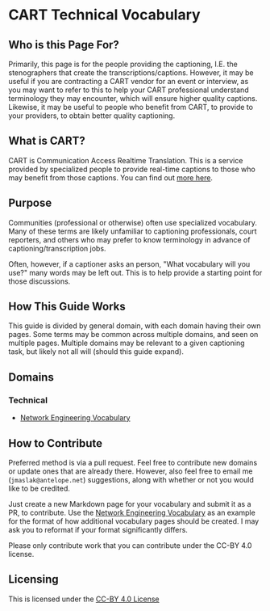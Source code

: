 # CART Technical Vocabulary

## Who is this Page For?

Primarily, this page is for the people providing the captioning, I.E.
the stenographers that create the transcriptions/captions.  However, it
may be useful if you are contracting a CART vendor for an event or
interview, as you may want to refer to this to help your CART
professional understand terminology they may encounter, which will
ensure higher quality captions. Likewise, it may be useful to people who
benefit from CART, to provide to your providers, to obtain better
quality captioning.

## What is CART?

CART is Communication Access Realtime Translation. This is a service
provided by specialized people to provide real-time captions to those
who may benefit from those captions.  You can find out [more
here](https://mn.gov/deaf-hard-of-hearing/communication-access/cart/).

## Purpose

Communities (professional or otherwise) often use specialized
vocabulary.  Many of these terms are likely unfamiliar to
captioning professionals, court reporters, and others who may prefer
to know terminology in advance of captioning/transcription jobs.

Often, however, if a captioner asks an person, "What vocabulary will
you use?" many words may be left out.  This is to help provide a
starting point for those discussions.

## How This Guide Works

This guide is divided by general domain, with each domain having their
own pages. Some terms may be common across multiple domains, and seen
on multiple pages.  Multiple domains may be relevant to a given
captioning task, but likely not all will (should this guide expand).

## Domains

### Technical

 * [Network Engineering Vocabulary](Network-Engineering.md)

## How to Contribute

Preferred method is via a pull request.  Feel free to contribute new
domains or update ones that are already there.  However, also feel free
to email me (`jmaslak@antelope.net`) suggestions, along with whether or
not you would like to be credited.

Just create a new Markdown page for your vocabulary and submit it as a
PR, to contribute.  Use the [Network Engineering Vocabulary](Network-Engnieering.md)
as an example for the format of how additional vocabulary pages should be
created.  I may ask you to reformat if your format significantly differs.

Please only contribute work that you can contribute under the CC-BY 4.0
license.

## Licensing

This is licensed under the [CC-BY 4.0
License](https://creativecommons.org/licenses/by/4.0/)

